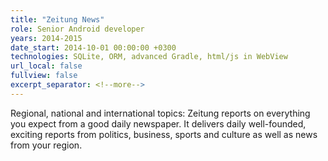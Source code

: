 ```yaml
---
title: "Zeitung News"
role: Senior Android developer
years: 2014-2015
date_start: 2014-10-01 00:00:00 +0300
technologies: SQLite, ORM, advanced Gradle, html/js in WebView
url_local: false
fullview: false
excerpt_separator: <!--more-->
---
```

Regional, national and international topics: Zeitung reports on everything you expect from a good daily newspaper. It delivers daily well-founded, exciting reports from politics, business, sports and culture as well as news from your region.